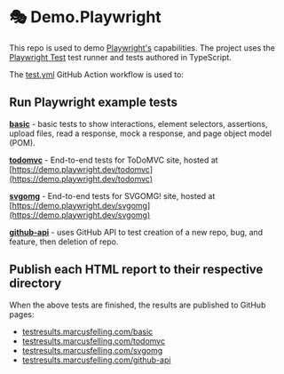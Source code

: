 # 🎭 Demo.Playwright
This repo is used to demo [Playwright's](https://playwright.dev/) capabilities. The project uses the [Playwright Test](https://playwright.dev/docs/intro) test runner and tests authored in TypeScript.

The [test.yml](https://github.com/MarcusFelling/Demo.Playwright/blob/main/.github/workflows/test.yml) GitHub Action workflow is used to:

## Run Playwright example tests

**[basic](https://github.com/MarcusFelling/Demo.Playwright/blob/main/basic)** - basic tests to show interactions, element selectors, assertions, upload files, read a response, mock a response, and page object model (POM).

**[todomvc](https://github.com/MarcusFelling/Demo.Playwright/blob/main/todomvc)** - End-to-end tests for ToDoMVC site, hosted at [https://demo.playwright.dev/todomvc](https://demo.playwright.dev/todomvc)

**[svgomg](https://github.com/MarcusFelling/Demo.Playwright/blob/main/svgomg)** - End-to-end tests for SVGOMG! site, hosted at [https://demo.playwright.dev/svgomg](https://demo.playwright.dev/svgomg)

**[github-api](https://github.com/MarcusFelling/Demo.Playwright/blob/main/github-api)** - uses GitHub API to test creation of a new repo, bug, and feature, then deletion of repo.

## Publish each HTML report to their respective directory

When the above tests are finished, the results are published to GitHub pages:

* [testresults.marcusfelling.com/basic](https://testresults.marcusfelling.com/basic)
* [testresults.marcusfelling.com/todomvc](https://testresults.marcusfelling.com/todomvc)
* [testresults.marcusfelling.com/svgomg](https://testresults.marcusfelling.com/svgomg)
* [testresults.marcusfelling.com/github-api](https://testresults.marcusfelling.com/github-api)
